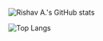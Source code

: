 



![Rishav A.'s  GitHub stats](https://github-readme-stats.vercel.app/api?username=ris345&theme=dark&show_icons=true)


![Top Langs](https://github-readme-stats.vercel.app/api/top-langs/?username=ris345&theme=dark&layout=pie)


